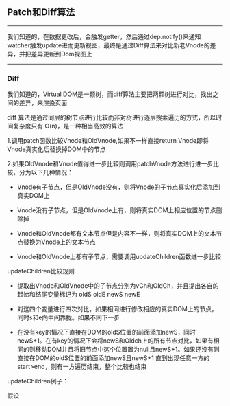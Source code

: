 ## Patch和Diff算法

---

我们知道的，在数据更改后，会触发getter，然后通过dep.notify()来通知watcher触发update进而更新视图，最终是通过Diff算法来对比新老Vnode的差异，并把差异更新到Dom视图上  

--- 

### Diff

我们知道的，Virtual DOM是一颗树，而diff算法主要把两颗树进行对比，找出之间的差异，来渲染页面

diff 算法是通过同层的树节点进行比较而非对树进行逐层搜索遍历的方式，所以时间复杂度只有 O(n)，是一种相当高效的算法 


1.调用patch函数比较Vnode和OldVnode,如果不一样直接return Vnode即将Vnode真实化后替换掉DOM中的节点

2.如果OldVnode和Vnode值得进一步比较则调用patchVnode方法进行进一步比较，分为以下几种情况：

- Vnode有子节点，但是OldVnode没有，则将Vnode的子节点真实化后添加到真实DOM上  

- Vnode没有子节点，但是OldVnode上有，则将真实DOM上相应位置的节点删除掉  

- Vnode和OldVnode都有文本节点但是内容不一样，则将真实DOM上的文本节点替换为Vnode上的文本节点

- Vnode和OldVnode上都有子节点，需要调用updateChildren函数进一步比较

updateChildren比较规则

- 提取出Vnode和OldVnode中的子节点分别为vCh和OldCh，并且提出各自的起始和结尾变量标记为 oldS oldE newS newE

- 对这四个变量进行四次对比，如果相同进行修改相应的真实DOM上的节点，同时s和e向中间靠拢。如果不同下一步

- 在没有key的情况下直接在DOM的oldS位置的前面添加newS，同时newS+1。在有key的情况下会将newS和Oldch上的所有节点对比，如果有相同的则移动DOM并且将旧节点中这个位置置为null且newS+1。如果还没有则直接在DOM的oldS位置的前面添加newS且newS+1
直到出现任意一方的start>end，则有一方遍历结束，整个比较也结束

updateChildren例子：

假设 



